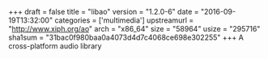 +++
draft = false
title = "libao"
version = "1.2.0-6"
date = "2016-09-19T13:32:00"
categories = ['multimedia']
upstreamurl = "http://www.xiph.org/ao"
arch = "x86_64"
size = "58964"
usize = "295716"
sha1sum = "31bac0f980baa0a4073d4d7c4068ce698e302255"
+++
A cross-platform audio library